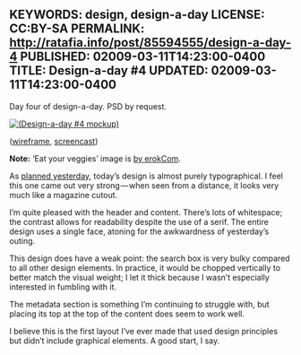 KEYWORDS: design, design-a-day
LICENSE: CC:BY-SA
PERMALINK: http://ratafia.info/post/85594555/design-a-day-4
PUBLISHED: 02009-03-11T14:23:00-0400
TITLE: Design-a-day #4
UPDATED: 02009-03-11T14:23:00-0400
--
Day four of design-a-day. <abbr class='smallcaps'>PSD</abbr> by request.

[![(Design-a-day #4 mockup)][img]][fl]

 [fl]: http://flickr.com/photos/stilist/3347389018/
 [img]: http://farm4.static.flickr.com/3455/3347389018_95c7b72b25.jpg

([wireframe][wf], [screencast][sc])

 [sc]: http://flickr.com/photos/stilist/3347418050/
 [wf]: http://flickr.com/photos/stilist/3347389022/

**Note:** ‘Eat your veggies’ image is [by erokCom][ecom].

 [ecom]: http://flickr.com/photos/erokcom/3047348844/

As [planned yesterday][dad3], today’s design is almost purely typographical.
I feel this one came out very strong — when seen from a distance, it looks very
much like a magazine cutout.

 [dad3]: http://ratafia.info/post/85227036/design-a-day-3

I’m quite pleased with the header and content. There’s lots of whitespace;
the contrast allows for readability despite the use of a serif. The entire
design uses a single face, atoning for the awkwardness of yesterday’s outing.

This design does have a weak point: the search box is very bulky compared to
all other design elements. In practice, it would be chopped vertically to
better match the visual weight; I let it thick because I wasn’t especially
interested in fumbling with it.

The metadata section is something I’m continuing to struggle with, but placing
its top at the top of the content does seem to work well.

I believe this is the first layout I’ve ever made that used design principles
but didn’t include graphical elements. A good start, I say.
